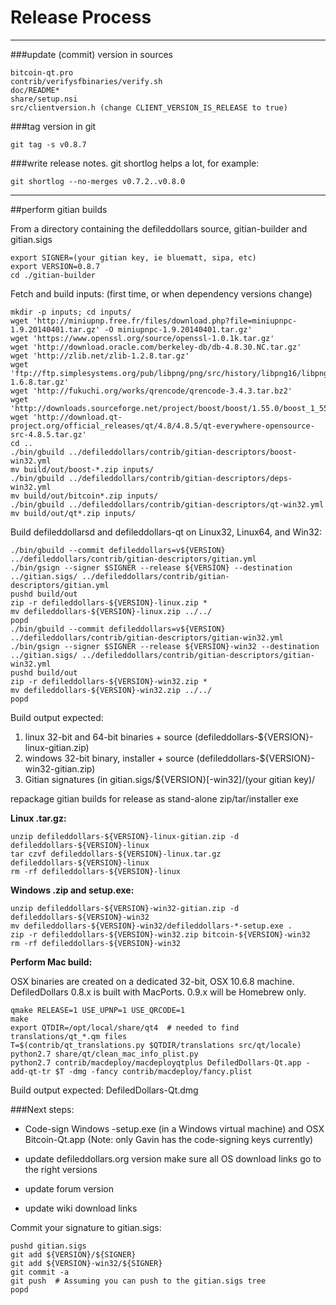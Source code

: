 Release Process
====================

* * *

###update (commit) version in sources


	bitcoin-qt.pro
	contrib/verifysfbinaries/verify.sh
	doc/README*
	share/setup.nsi
	src/clientversion.h (change CLIENT_VERSION_IS_RELEASE to true)

###tag version in git

	git tag -s v0.8.7

###write release notes. git shortlog helps a lot, for example:

	git shortlog --no-merges v0.7.2..v0.8.0

* * *

##perform gitian builds

 From a directory containing the defileddollars source, gitian-builder and gitian.sigs
  
	export SIGNER=(your gitian key, ie bluematt, sipa, etc)
	export VERSION=0.8.7
	cd ./gitian-builder

 Fetch and build inputs: (first time, or when dependency versions change)

	mkdir -p inputs; cd inputs/
	wget 'http://miniupnp.free.fr/files/download.php?file=miniupnpc-1.9.20140401.tar.gz' -O miniupnpc-1.9.20140401.tar.gz'
	wget 'https://www.openssl.org/source/openssl-1.0.1k.tar.gz'
	wget 'http://download.oracle.com/berkeley-db/db-4.8.30.NC.tar.gz'
	wget 'http://zlib.net/zlib-1.2.8.tar.gz'
	wget 'ftp://ftp.simplesystems.org/pub/libpng/png/src/history/libpng16/libpng-1.6.8.tar.gz'
	wget 'http://fukuchi.org/works/qrencode/qrencode-3.4.3.tar.bz2'
	wget 'http://downloads.sourceforge.net/project/boost/boost/1.55.0/boost_1_55_0.tar.bz2'
	wget 'http://download.qt-project.org/official_releases/qt/4.8/4.8.5/qt-everywhere-opensource-src-4.8.5.tar.gz'
	cd ..
	./bin/gbuild ../defileddollars/contrib/gitian-descriptors/boost-win32.yml
	mv build/out/boost-*.zip inputs/
	./bin/gbuild ../defileddollars/contrib/gitian-descriptors/deps-win32.yml
	mv build/out/bitcoin*.zip inputs/
	./bin/gbuild ../defileddollars/contrib/gitian-descriptors/qt-win32.yml
	mv build/out/qt*.zip inputs/

 Build defileddollarsd and defileddollars-qt on Linux32, Linux64, and Win32:
  
	./bin/gbuild --commit defileddollars=v${VERSION} ../defileddollars/contrib/gitian-descriptors/gitian.yml
	./bin/gsign --signer $SIGNER --release ${VERSION} --destination ../gitian.sigs/ ../defileddollars/contrib/gitian-descriptors/gitian.yml
	pushd build/out
	zip -r defileddollars-${VERSION}-linux.zip *
	mv defileddollars-${VERSION}-linux.zip ../../
	popd
	./bin/gbuild --commit defileddollars=v${VERSION} ../defileddollars/contrib/gitian-descriptors/gitian-win32.yml
	./bin/gsign --signer $SIGNER --release ${VERSION}-win32 --destination ../gitian.sigs/ ../defileddollars/contrib/gitian-descriptors/gitian-win32.yml
	pushd build/out
	zip -r defileddollars-${VERSION}-win32.zip *
	mv defileddollars-${VERSION}-win32.zip ../../
	popd

  Build output expected:

  1. linux 32-bit and 64-bit binaries + source (defileddollars-${VERSION}-linux-gitian.zip)
  2. windows 32-bit binary, installer + source (defileddollars-${VERSION}-win32-gitian.zip)
  3. Gitian signatures (in gitian.sigs/${VERSION}[-win32]/(your gitian key)/

repackage gitian builds for release as stand-alone zip/tar/installer exe

**Linux .tar.gz:**

	unzip defileddollars-${VERSION}-linux-gitian.zip -d defileddollars-${VERSION}-linux
	tar czvf defileddollars-${VERSION}-linux.tar.gz defileddollars-${VERSION}-linux
	rm -rf defileddollars-${VERSION}-linux

**Windows .zip and setup.exe:**

	unzip defileddollars-${VERSION}-win32-gitian.zip -d defileddollars-${VERSION}-win32
	mv defileddollars-${VERSION}-win32/defileddollars-*-setup.exe .
	zip -r defileddollars-${VERSION}-win32.zip bitcoin-${VERSION}-win32
	rm -rf defileddollars-${VERSION}-win32

**Perform Mac build:**

  OSX binaries are created on a dedicated 32-bit, OSX 10.6.8 machine.
  DefiledDollars 0.8.x is built with MacPorts.  0.9.x will be Homebrew only.

	qmake RELEASE=1 USE_UPNP=1 USE_QRCODE=1
	make
	export QTDIR=/opt/local/share/qt4  # needed to find translations/qt_*.qm files
	T=$(contrib/qt_translations.py $QTDIR/translations src/qt/locale)
	python2.7 share/qt/clean_mac_info_plist.py
	python2.7 contrib/macdeploy/macdeployqtplus DefiledDollars-Qt.app -add-qt-tr $T -dmg -fancy contrib/macdeploy/fancy.plist

 Build output expected: DefiledDollars-Qt.dmg

###Next steps:

* Code-sign Windows -setup.exe (in a Windows virtual machine) and
  OSX Bitcoin-Qt.app (Note: only Gavin has the code-signing keys currently)

* update defileddollars.org version
  make sure all OS download links go to the right versions

* update forum version

* update wiki download links

Commit your signature to gitian.sigs:

	pushd gitian.sigs
	git add ${VERSION}/${SIGNER}
	git add ${VERSION}-win32/${SIGNER}
	git commit -a
	git push  # Assuming you can push to the gitian.sigs tree
	popd

